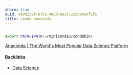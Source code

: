 ```yaml
---
share: true
uuid: 0a0d238f-87b1-403d-893c-22c804c8f5f6
title: conda anaconda
---
```

``` bash

export PATH=$PATH:~/miniconda3/condabin/

```

[Anaconda | The World's Most Popular Data Science Platform](https://www.anaconda.com/)

#### Backlinks

* [Data Science](/c5928e4e-95ec-48ae-a1c3-829922156eee)